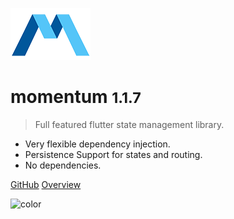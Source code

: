 ![logo](images/logo.png)

# momentum <small>1.1.7</small>

> Full featured flutter state management library.

- Very flexible dependency injection.
- Persistence Support for states and routing.
- No dependencies.

[GitHub](https://github.com/xamantra/momentum)
[Overview](/?id=features)

![color](#ffffff)
